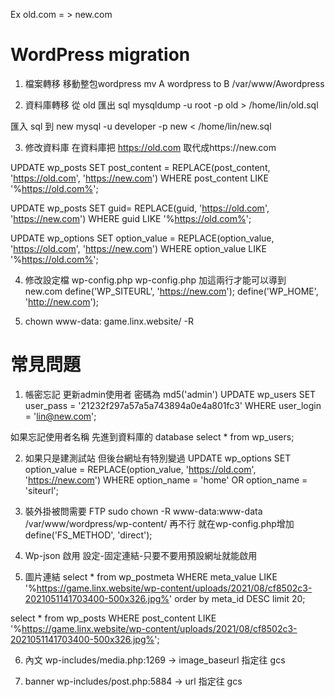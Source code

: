 Ex old.com  = >  new.com
# WordPress migration

1. 檔案轉移
移動整包wordpress
mv A wordpress to B /var/www/Awordpress

2. 資料庫轉移
從 old 匯出 sql
mysqldump -u root -p old > /home/lin/old.sql

匯入 sql 到 new
mysql -u developer -p new < /home/lin/new.sql

3. 修改資料庫
在資料庫把 https://old.com 取代成https://new.com

UPDATE wp_posts
SET post_content = REPLACE(post_content, 'https://old.com', 'https://new.com')
WHERE post_content LIKE '%https://old.com%';

UPDATE wp_posts
SET guid= REPLACE(guid, 'https://old.com', 'https://new.com')
WHERE guid LIKE '%https://old.com%';

UPDATE wp_options
SET option_value = REPLACE(option_value, 'https://old.com', 'https://new.com')
WHERE option_value LIKE '%https://old.com%';

4. 修改設定檔 wp-config.php
wp-config.php 加這兩行才能可以導到 new.com
define('WP_SITEURL', 'https://new.com');
define('WP_HOME', 'http://new.com');

5. chown www-data: game.linx.website/ -R
# 常見問題
1. 帳密忘記
更新admin使用者 密碼為 md5('admin')
UPDATE wp_users SET user_pass = '21232f297a57a5a743894a0e4a801fc3' WHERE user_login = 'lin@new.com';

如果忘記使用者名稱 先進到資料庫的 database
select * from wp_users;

2. 如果只是建測試站 但後台網址有特別變過
UPDATE wp_options
SET option_value = REPLACE(option_value, 'https://old.com', 'https://new.com')
WHERE option_name = 'home' OR option_name = 'siteurl';

3. 裝外掛被問需要 FTP 
sudo chown -R www-data:www-data /var/www/wordpress/wp-content/
再不行 就在wp-config.php增加
define('FS_METHOD', 'direct');

4. Wp-json 啟用
設定-固定連結-只要不要用預設網址就能啟用

5. 圖片連結
select * from wp_postmeta WHERE meta_value LIKE '%https://game.linx.website/wp-content/uploads/2021/08/cf8502c3-2021051141703400-500x326.jpg%' order by meta_id DESC limit 20;

select * from wp_posts WHERE post_content LIKE '%https://game.linx.website/wp-content/uploads/2021/08/cf8502c3-2021051141703400-500x326.jpg%';

6. 內文
wp-includes/media.php:1269 -> image_baseurl 指定往 gcs

7. banner
wp-includes/post.php:5884 -> url 指定往 gcs